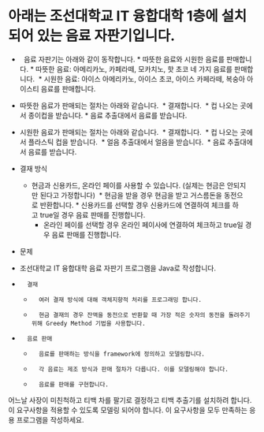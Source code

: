# 아래는 조선대학교 IT 융합대학 1층에 설치되어 있는 음료 자판기입니다.

*   음료 자판기는 아래와 같이 동작합니다.
   * 따뜻한 음료와 시원한 음료를 판매합니다.
   * 따뜻한 음료: 아메리카노, 카페라떼, 모카치노, 핫 초코 네 가지 음료를 판매합니다. 
   * 시원한 음료: 아이스 아메리카노, 아이스 초코, 아이스 카페라떼, 복숭아 아이스티 음료를 판매합니다.

* 따뜻한 음료가 판매되는 절차는 아래와 같습니다. 
   * 결재합니다. 
   * 컵 나오는 곳에서 종이컵을 받습니다.
   * 음료 추출대에서 음료를 받습니다.

* 시원한 음료가 판매되는 절차는 아래와 같습니다. 
   * 결재합니다. 
   * 컵 나오는 곳에서 플라스틱 컵을 받습니다. 
   * 얼음 추출대에서 얼음을 받습니다. 
   * 음료 추출대에서 음료를 받습니다.

* 결재 방식 
   * 현금과 신용카드, 온라인 페이를 사용할 수 있습니다. (실제는 현금은 안되지만 된다고 가정합니다) 
     * 현금을 받을 경우 현금을 받고 거스름돈을 동전으로 반환합니다.
     * 신용카드를 선택할 경우 신용카드에 연결하여 체크를 하고 true일 경우 음료 판매를 진행합니다.
     * 온라인 페이를 선택할 경우 온라인 페이사에 연결하여 체크하고 true일 경우 음료 판매를 진행합니다.

* 문제 
* 조선대학교 IT 융합대학 음료 자판기 프로그램을 Java로 작성합니다.
* 		결재
    * 		여러 결재 방식에 대해 객체지향적 처리를 프로그래밍 합니다.
    * 		현금 결재의 경우 잔액을 동전으로 반환할 때 가장 적은 숫자의 동전을 돌려주기 위해 Greedy Method 기법을 사용합니다.
* 		음료 판매
    * 		음료를 판매하는 방식을 framework에 정의하고 모델링합니다.
    * 		각 음료는 제조 방식과 판매 절차가 다릅니다. 이를 모델링해야 합니다.
    * 		음료를 판매를 구현합니다.
어느날 사장이 미친척하고 티백 차를 팔기로 결정하고 티백 추출기를 설치하려 합니다. 
이 요구사항을 적용할 수 있도록 모델링 되어야 합니다.
이 요구사항을 모두 만족하는 응용 프로그램을 작성하세요.
